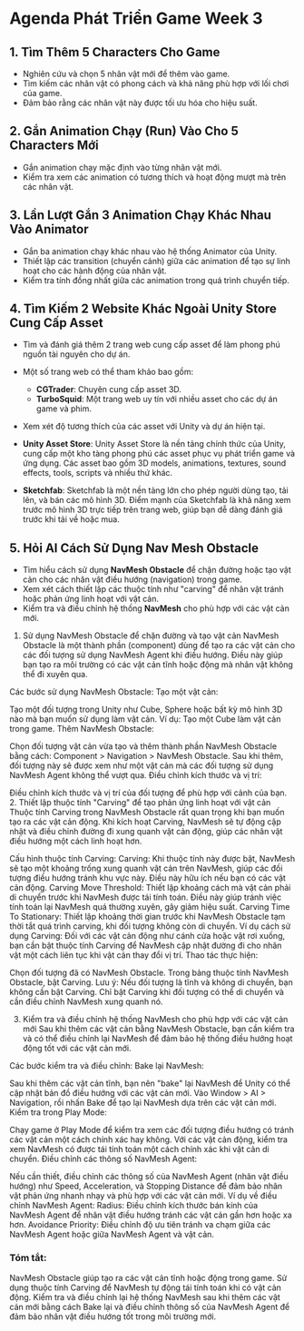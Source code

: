 # Agenda Phát Triển Game Week 3

## 1. Tìm Thêm 5 Characters Cho Game

- Nghiên cứu và chọn 5 nhân vật mới để thêm vào game.
- Tìm kiếm các nhân vật có phong cách và khả năng phù hợp với lối chơi của game.
- Đảm bảo rằng các nhân vật này được tối ưu hóa cho hiệu suất.

## 2. Gắn Animation Chạy (Run) Vào Cho 5 Characters Mới

- Gắn animation chạy mặc định vào từng nhân vật mới.
- Kiểm tra xem các animation có tương thích và hoạt động mượt mà trên các nhân vật.

## 3. Lần Lượt Gắn 3 Animation Chạy Khác Nhau Vào Animator

- Gắn ba animation chạy khác nhau vào hệ thống Animator của Unity.
- Thiết lập các transition (chuyển cảnh) giữa các animation để tạo sự linh hoạt cho các hành động của nhân vật.
- Kiểm tra tính đồng nhất giữa các animation trong quá trình chuyển tiếp.

## 4. Tìm Kiếm 2 Website Khác Ngoài Unity Store Cung Cấp Asset

- Tìm và đánh giá thêm 2 trang web cung cấp asset để làm phong phú nguồn tài nguyên cho dự án.
- Một số trang web có thể tham khảo bao gồm:
  - **CGTrader**: Chuyên cung cấp asset 3D.
  - **TurboSquid**: Một trang web uy tín với nhiều asset cho các dự án game và phim.
- Xem xét độ tương thích của các asset với Unity và dự án hiện tại.

 - **Unity Asset Store**: Unity Asset Store là nền tảng chính thức của Unity, cung cấp một kho tàng phong phú các asset phục vụ phát triển game và ứng dụng. Các asset bao gồm 3D models, animations, textures, sound effects, tools, scripts và nhiều thứ khác.
  - **Sketchfab**: Sketchfab là một nền tảng lớn cho phép người dùng tạo, tải lên, và bán các mô hình 3D. Điểm mạnh của Sketchfab là khả năng xem trước mô hình 3D trực tiếp trên trang web, giúp bạn dễ dàng đánh giá trước khi tải về hoặc mua.

## 5. Hỏi AI Cách Sử Dụng Nav Mesh Obstacle

- Tìm hiểu cách sử dụng **NavMesh Obstacle** để chặn đường hoặc tạo vật cản cho các nhân vật điều hướng (navigation) trong game.
- Xem xét cách thiết lập các thuộc tính như "carving" để nhân vật tránh hoặc phản ứng linh hoạt với vật cản.
- Kiểm tra và điều chỉnh hệ thống **NavMesh** cho phù hợp với các vật cản mới.
1. Sử dụng NavMesh Obstacle để chặn đường và tạo vật cản
NavMesh Obstacle là một thành phần (component) dùng để tạo ra các vật cản cho các đối tượng sử dụng NavMesh Agent khi điều hướng. Điều này giúp bạn tạo ra môi trường có các vật cản tĩnh hoặc động mà nhân vật không thể đi xuyên qua.

Các bước sử dụng NavMesh Obstacle:
Tạo một vật cản:

Tạo một đối tượng trong Unity như Cube, Sphere hoặc bất kỳ mô hình 3D nào mà bạn muốn sử dụng làm vật cản.
Ví dụ: Tạo một Cube làm vật cản trong game.
Thêm NavMesh Obstacle:

Chọn đối tượng vật cản vừa tạo và thêm thành phần NavMesh Obstacle bằng cách:
Component > Navigation > NavMesh Obstacle.
Sau khi thêm, đối tượng này sẽ được xem như một vật cản mà các đối tượng sử dụng NavMesh Agent không thể vượt qua.
Điều chỉnh kích thước và vị trí:

Điều chỉnh kích thước và vị trí của đối tượng để phù hợp với cảnh của bạn.
2. Thiết lập thuộc tính "Carving" để tạo phản ứng linh hoạt với vật cản
Thuộc tính Carving trong NavMesh Obstacle rất quan trọng khi bạn muốn tạo ra các vật cản động. Khi kích hoạt Carving, NavMesh sẽ tự động cập nhật và điều chỉnh đường đi xung quanh vật cản động, giúp các nhân vật điều hướng một cách linh hoạt hơn.

Cấu hình thuộc tính Carving:
Carving: Khi thuộc tính này được bật, NavMesh sẽ tạo một khoảng trống xung quanh vật cản trên NavMesh, giúp các đối tượng điều hướng tránh khu vực này. Điều này hữu ích nếu bạn có các vật cản động.
Carving Move Threshold: Thiết lập khoảng cách mà vật cản phải di chuyển trước khi NavMesh được tái tính toán. Điều này giúp tránh việc tính toán lại NavMesh quá thường xuyên, gây giảm hiệu suất.
Carving Time To Stationary: Thiết lập khoảng thời gian trước khi NavMesh Obstacle tạm thời tắt quá trình carving, khi đối tượng không còn di chuyển.
Ví dụ cách sử dụng Carving:
Đối với các vật cản động như cánh cửa hoặc vật rơi xuống, bạn cần bật thuộc tính Carving để NavMesh cập nhật đường đi cho nhân vật một cách liên tục khi vật cản thay đổi vị trí.
Thao tác thực hiện:

Chọn đối tượng đã có NavMesh Obstacle.
Trong bảng thuộc tính NavMesh Obstacle, bật Carving.
Lưu ý: Nếu đối tượng là tĩnh và không di chuyển, bạn không cần bật Carving. Chỉ bật Carving khi đối tượng có thể di chuyển và cần điều chỉnh NavMesh xung quanh nó.

3. Kiểm tra và điều chỉnh hệ thống NavMesh cho phù hợp với các vật cản mới
Sau khi thêm các vật cản bằng NavMesh Obstacle, bạn cần kiểm tra và có thể điều chỉnh lại NavMesh để đảm bảo hệ thống điều hướng hoạt động tốt với các vật cản mới.

Các bước kiểm tra và điều chỉnh:
Bake lại NavMesh:

Sau khi thêm các vật cản tĩnh, bạn nên "bake" lại NavMesh để Unity có thể cập nhật bản đồ điều hướng với các vật cản mới.
Vào Window > AI > Navigation, rồi nhấn Bake để tạo lại NavMesh dựa trên các vật cản mới.
Kiểm tra trong Play Mode:

Chạy game ở Play Mode để kiểm tra xem các đối tượng điều hướng có tránh các vật cản một cách chính xác hay không.
Với các vật cản động, kiểm tra xem NavMesh có được tái tính toán một cách chính xác khi vật cản di chuyển.
Điều chỉnh các thông số NavMesh Agent:

Nếu cần thiết, điều chỉnh các thông số của NavMesh Agent (nhân vật điều hướng) như Speed, Acceleration, và Stopping Distance để đảm bảo nhân vật phản ứng nhanh nhạy và phù hợp với các vật cản mới.
Ví dụ về điều chỉnh NavMesh Agent:
Radius: Điều chỉnh kích thước bán kính của NavMesh Agent để nhân vật điều hướng tránh các vật cản gần hơn hoặc xa hơn.
Avoidance Priority: Điều chỉnh độ ưu tiên tránh va chạm giữa các NavMesh Agent hoặc giữa NavMesh Agent và vật cản.

### Tóm tắt:
NavMesh Obstacle giúp tạo ra các vật cản tĩnh hoặc động trong game.
Sử dụng thuộc tính Carving để NavMesh tự động tái tính toán khi có vật cản động.
Kiểm tra và điều chỉnh lại hệ thống NavMesh sau khi thêm các vật cản mới bằng cách Bake lại và điều chỉnh thông số của NavMesh Agent để đảm bảo nhân vật điều hướng tốt trong môi trường mới.